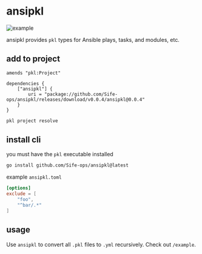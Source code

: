 # ansipkl

![example](https://i.imgur.com/iKgLWzc.png)

ansipkl provides `pkl` types for Ansible plays, tasks, and modules, etc.

## add to project

```pkl
amends "pkl:Project"

dependencies {
    ["ansipkl"] { 
        uri = "package://github.com/Sife-ops/ansipkl/releases/download/v0.0.4/ansipkl@0.0.4"
    }
}
```

```bash
pkl project resolve
```

## install cli

you must have the `pkl` executable installed

```bash
go install github.com/Sife-ops/ansipkl@latest
```

example `ansipkl.toml`

```toml
[options]
exclude = [
    "foo",
    "^bar/.*"
]
```

## usage

Use `ansipkl` to convert all `.pkl` files to `.yml` recursively.
Check out `/example`.
